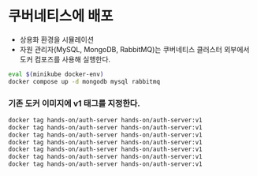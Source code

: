 # 쿠버네티스에 배포
- 상용화 환경을 시뮬레이션
- 자원 관리자(MySQL, MongoDB, RabbitMQ)는 쿠버네티스 클러스터 외부에서 도커 컴포즈를 사용해 실행한다.

```bash
eval $(minikube docker-env)
docker compose up -d mongodb mysql rabbitmq
```

### 기존 도커 이미지에 v1 태그를 지정한다.
```bash
docker tag hands-on/auth-server hands-on/auth-server:v1
docker tag hands-on/auth-server hands-on/auth-server:v1
docker tag hands-on/auth-server hands-on/auth-server:v1
docker tag hands-on/auth-server hands-on/auth-server:v1
docker tag hands-on/auth-server hands-on/auth-server:v1
docker tag hands-on/auth-server hands-on/auth-server:v1
docker tag hands-on/auth-server hands-on/auth-server:v1
```